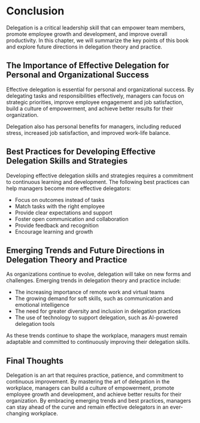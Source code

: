 # Conclusion

Delegation is a critical leadership skill that can empower team members, promote employee growth and development, and improve overall productivity. In this chapter, we will summarize the key points of this book and explore future directions in delegation theory and practice.

The Importance of Effective Delegation for Personal and Organizational Success
------------------------------------------------------------------------------

Effective delegation is essential for personal and organizational success. By delegating tasks and responsibilities effectively, managers can focus on strategic priorities, improve employee engagement and job satisfaction, build a culture of empowerment, and achieve better results for their organization.

Delegation also has personal benefits for managers, including reduced stress, increased job satisfaction, and improved work-life balance.

Best Practices for Developing Effective Delegation Skills and Strategies
------------------------------------------------------------------------

Developing effective delegation skills and strategies requires a commitment to continuous learning and development. The following best practices can help managers become more effective delegators:

* Focus on outcomes instead of tasks
* Match tasks with the right employee
* Provide clear expectations and support
* Foster open communication and collaboration
* Provide feedback and recognition
* Encourage learning and growth

Emerging Trends and Future Directions in Delegation Theory and Practice
-----------------------------------------------------------------------

As organizations continue to evolve, delegation will take on new forms and challenges. Emerging trends in delegation theory and practice include:

* The increasing importance of remote work and virtual teams
* The growing demand for soft skills, such as communication and emotional intelligence
* The need for greater diversity and inclusion in delegation practices
* The use of technology to support delegation, such as AI-powered delegation tools

As these trends continue to shape the workplace, managers must remain adaptable and committed to continuously improving their delegation skills.

Final Thoughts
--------------

Delegation is an art that requires practice, patience, and commitment to continuous improvement. By mastering the art of delegation in the workplace, managers can build a culture of empowerment, promote employee growth and development, and achieve better results for their organization. By embracing emerging trends and best practices, managers can stay ahead of the curve and remain effective delegators in an ever-changing workplace.
